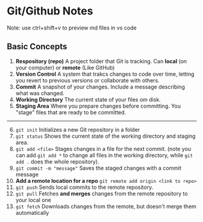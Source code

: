 # Git/Github Notes
Note: use ctrl+shift+v to preview md files in vs code

## Basic Concepts

1. **Respository (repo)**
    A project folder that Git is tracking. Can **local**
    (on your computer) or **remote** (Like GitHub)
2. **Version Control**
   A system that trakcs changes to code over time, letting you revert to previous versions or collaborate with others. 
3. **Commit**
    A snapshot of your changes. Include a message describing what was changed. 
4. **Working Directory**
    The current state of your files om disk. 
5. **Staging Area**
    Where you prepare changes before committing. You "stage" files that are ready to be committed. 
---
6. `git init`
    Initializes a new Git repository in a folder
7. `git status`
    Shows the current state of the working directory and staging area. 
8. `git add <file>`
    Stages changes in a file for the next commit. (note you can add `git add *` to change all files in the
    working directory, while `git add .` does the whole repository).
9. `git commit -m "message"`
    Saves the staged changes with a commit message
10. **Add a remote location for a repo**
    `git remote add origin <link to repo>`
11. `git push`
    Sends local commits to the remote repository.
12. `git pull`
    Fetches **and merges** changes from the remote repository to your local one
13. `git fetch`
    Downloads changes from the remote, but doesn't merge them automatically
